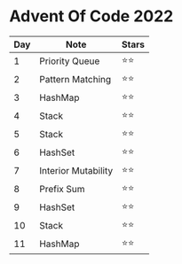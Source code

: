 # Advent Of Code 2022

| Day | Note                | Stars        |
| --- | ------------------- | ------------ |
| 1   | Priority Queue      | :star::star: |
| 2   | Pattern Matching    | :star::star: |
| 3   | HashMap             | :star::star: |
| 4   | Stack               | :star::star: |
| 5   | Stack               | :star::star: |
| 6   | HashSet             | :star::star: |
| 7   | Interior Mutability | :star::star: |
| 8   | Prefix Sum          | :star::star: |
| 9   | HashSet             | :star::star: |
| 10  | Stack               | :star::star: |
| 11  | HashMap             | :star::star: |
